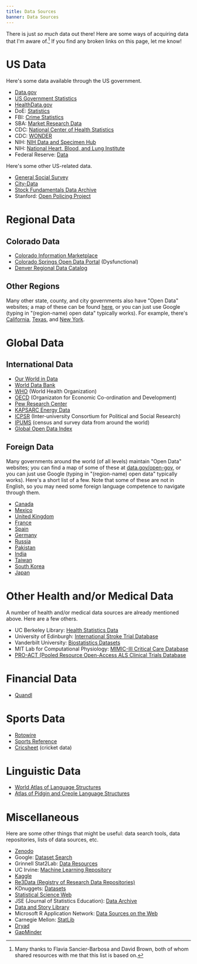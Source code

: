 ```yaml
---
title: Data Sources
banner: Data Sources
---
```


There is just *so much* data out there! Here are some ways of acquiring data that I'm aware of.[^thanks] If you find any broken links on this page, let me know!

[^thanks]: Many thanks to Flavia Sancier-Barbosa and David Brown, both of whom shared resources with me that this list is based on. 

# US Data 

Here's some data available through the US government. 

* [Data.gov](https://www.data.gov/)
* [US Government Statistics](https://www.usa.gov/statistics)
* [HealthData.gov](http://www.healthdata.gov/)
* DoE: [Statistics](https://www2.ed.gov/rschstat/landing.jhtml)
* FBI: [Crime Statistics](https://ucr.fbi.gov/)
* SBA: [Market Research Data](https://www.sba.gov/business-guide/plan-your-business/market-research-competitive-analysis)
* CDC: [National Center of Health Statistics](https://www.cdc.gov/nchs/)
* CDC: [WONDER](https://wonder.cdc.gov/)
* NIH: [NIH Data and Specimen Hub](https://dash.nichd.nih.gov/)
* NIH: [National Heart, Blood, and Lung Institute](https://biolincc.nhlbi.nih.gov/home/)
* Federal Reserve: [Data](https://www.federalreserve.gov/data.htm)

Here's some other US-related data. 

* [General Social Survey](http://gss.norc.org/)
* [City-Data](http://www.city-data.com/)
* [Stock Fundamentals Data Archive](https://www.usfundamentals.com/)
* Stanford: [Open Policing Project](https://openpolicing.stanford.edu/)

# Regional Data 

## Colorado Data

* [Colorado Information Marketplace](https://data.colorado.gov/)
* [Colorado Springs Open Data Portal](https://data.coloradosprings.gov/) (Dysfunctional)
* [Denver Regional Data Catalog](https://data.drcog.org/)

## Other Regions

Many other state, county, and city governments also have "Open Data" websites; a map of these can be found [here](https://www.data.gov/open-gov/), or you can just use Google (typing in "(region-name) open data" typically works). For example, there's [California](https://data.ca.gov/), [Texas](https://data.texas.gov/), and [New York](https://data.ny.gov/). 

# Global Data

## International Data

* [Our World in Data](https://ourworldindata.org)
* [World Data Bank](https://data.worldbank.org/)
* [WHO](https://www.who.int/data/gho) (World Health Organization)
* [OECD](https://data.oecd.org/) (Organizaton for Economic Co-ordination and Development)
* [Pew Research Center](https://www.pewresearch.org/download-datasets/)
* [KAPSARC Energy Data](https://datasource.kapsarc.org/)
* [ICPSR](https://www.icpsr.umich.edu/icpsrweb/ICPSR/) (Inter-university Consortium for Political and Social Research)
* [IPUMS](https://ipums.org/) (census and survey data from around the world)
* [Global Open Data Index](https://index.okfn.org/)

## Foreign Data

Many governments around the world (of all levels) maintain "Open Data" websites; you can find a map of some of these at [data.gov/open-gov](https://www.data.gov/open-gov/), or you can just use Google (typing in "(region-name) open data" typically works). Here's a short list of a few. Note that some of these are not in English, so you may need some foreign language competence to navigate through them. 

* [Canada](https://open.canada.ca/)
* [Mexico](https://datos.gob.mx/)
* [United Kingdom](https://data.gov.uk/)
* [France](https://www.data.gouv.fr/)
* [Spain](https://datos.gob.es/)
* [Germany](https://www.govdata.de/)
* [Russia](https://data.gov.ru/)
* [Pakistan](https://opendata.com.pk/)
* [India](https://data.gov.in/)
* [Taiwan](http://data.gov.tw/)
* [South Korea](http://www.data.go.kr/)
* [Japan](https://www.data.go.jp/)

# Other Health and/or Medical Data

A number of health and/or medical data sources are already mentioned above. Here are a few others. 

* UC Berkeley Library: [Health Statistics Data](https://guides.lib.berkeley.edu/publichealth/healthstatistics/rawdata)
* University of Edinburgh: [International Stroke Trial Database](https://datashare.is.ed.ac.uk/handle/10283/128)
* Vanderbilt University: [Biostatistics Datasets](http://biostat.mc.vanderbilt.edu/wiki/Main/DataSets)
* MIT Lab for Computational Physiology: [MIMIC-III Critical Care Database](https://mimic.physionet.org/)
* [PRO-ACT (Pooled Resource Open-Access ALS Clinical Trials Database](https://nctu.partners.org/ProACT)

# Financial Data

* [Quandl](https://www.quandl.com/search)

# Sports Data

* [Rotowire](https://www.rotowire.com/)
* [Sports Reference](https://www.sports-reference.com/)
* [Cricsheet](https://cricsheet.org/downloads/) (cricket data)

# Linguistic Data

* [World Atlas of Language Structures](https://wals.info/)
* [Atlas of Pidgin and Creole Language Structures](https://apics-online.info/)

# Miscellaneous

Here are some other things that might be useful: data search tools, data repositories, lists of data sources, etc. 

* [Zenodo](https://zenodo.org/)
* Google: [Dataset Search](https://datasetsearch.research.google.com/)
* Grinnell Stat2Lab: [Data Resources](https://stat2labs.sites.grinnell.edu/DataResources.html)
* UC Irvine: [Machine Learning Repository](http://archive.ics.uci.edu/ml/index.php)
* [Kaggle](https://www.kaggle.com/datasets)
* [Re3Data (Registry of Research Data Repositories)](https://www.re3data.org/)
* KDnuggets: [Datasets](https://www.kdnuggets.com/datasets/index.html)
* [Statistical Science Web](http://www.statsci.org/datasets.html)
* JSE (Journal of Statistics Education): [Data Archive](http://jse.amstat.org/jse_data_archive.htm)
* [Data and Story Library](https://dasl.datadescription.com/)
* Microsoft R Application Network: [Data Sources on the Web](https://mran.revolutionanalytics.com/documents/data)
* Carnegie Mellon: [StatLib](http://lib.stat.cmu.edu/datasets/)
* [Dryad](https://datadryad.org/stash)
* [GapMinder](https://www.gapminder.org/data/)

